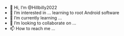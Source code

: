 - 👋 Hi, I’m @Hillbilly2022
- 👀 I’m interested in ... learning to root Android software
- 🌱 I’m currently learning ...
- 💞️ I’m looking to collaborate on ...
- 📫 How to reach me ...

<!---
Hillbilly2022/Hillbilly2022 is a ✨ special ✨ repository because its `README.md` (this file) appears on your GitHub profile.
You can click the Preview link to take a look at your changes.
--->
